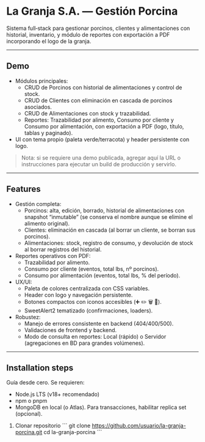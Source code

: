 # La Granja S.A. — Gestión Porcina

Sistema full‑stack para gestionar porcinos, clientes y alimentaciones con historial, inventario, y módulo de reportes con exportación a PDF incorporando el logo de la granja.

---

## Demo
- Módulos principales:
  - CRUD de Porcinos con historial de alimentaciones y control de stock.
  - CRUD de Clientes con eliminación en cascada de porcinos asociados.
  - CRUD de Alimentaciones con stock y trazabilidad.
  - Reportes: Trazabilidad por alimento, Consumo por cliente y Consumo por alimentación, con exportación a PDF (logo, título, tablas y paginado).
- UI con tema propio (paleta verde/terracota) y header persistente con logo.

> Nota: si se requiere una demo publicada, agregar aquí la URL o instrucciones para ejecutar un build de producción y servirlo.

---

## Features
- Gestión completa:
  - Porcinos: alta, edición, borrado, historial de alimentaciones con snapshot “inmutable” (se conserva el nombre aunque se elimine el alimento original).
  - Clientes: eliminación en cascada (al borrar un cliente, se borran sus porcinos).
  - Alimentaciones: stock, registro de consumo, y devolución de stock al borrar registros del historial.
- Reportes operativos con PDF:
  - Trazabilidad por alimento.
  - Consumo por cliente (eventos, total lbs, nº porcinos).
  - Consumo por alimentación (eventos, total lbs, % del período).
- UX/UI:
  - Paleta de colores centralizada con CSS variables.
  - Header con logo y navegación persistente.
  - Botones compactos con iconos accesibles (➕ ✏️ 🗑️ 📜).
  - SweetAlert2 tematizado (confirmaciones, loaders).
- Robustez:
  - Manejo de errores consistente en backend (404/400/500).
  - Validaciones de frontend y backend.
  - Modo de consulta en reportes: Local (rápido) o Servidor (agregaciones en BD para grandes volúmenes).

---

## Installation steps
Guía desde cero. Se requieren:
- Node.js LTS (v18+ recomendado)
- npm o pnpm
- MongoDB en local (o Atlas). Para transacciones, habilitar replica set (opcional).

1) Clonar repositorio
´´´
git clone https://github.com/usuario/la-granja-porcina.git
cd la-granja-porcina
´´´
